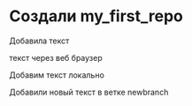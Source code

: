 # Создали my_first_repo


Добавила текст 

текст через веб браузер

Добавим текст локально

Добавили новый текст в ветке newbranch
